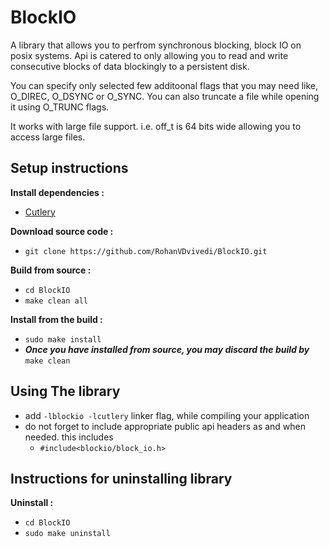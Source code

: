 # BlockIO
A library that allows you to perfrom synchronous blocking, block IO on posix systems. Api is catered to only allowing you to read and write consecutive blocks of data blockingly to a persistent disk.

You can specify only selected few additoonal flags that you may need like, O_DIREC, O_DSYNC or O_SYNC. You can also truncate a file while opening it using O_TRUNC flags.

It works with large file support. i.e. off_t is 64 bits wide allowing you to access large files.

## Setup instructions
**Install dependencies :**
 * [Cutlery](https://github.com/RohanVDvivedi/Cutlery)

**Download source code :**
 * `git clone https://github.com/RohanVDvivedi/BlockIO.git`

**Build from source :**
 * `cd BlockIO`
 * `make clean all`

**Install from the build :**
 * `sudo make install`
 * ***Once you have installed from source, you may discard the build by*** `make clean`

## Using The library
 * add `-lblockio -lcutlery` linker flag, while compiling your application
 * do not forget to include appropriate public api headers as and when needed. this includes
   * `#include<blockio/block_io.h>`

## Instructions for uninstalling library

**Uninstall :**
 * `cd BlockIO`
 * `sudo make uninstall`
